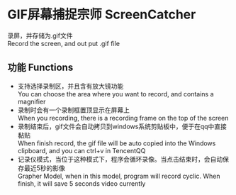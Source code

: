 # GIF屏幕捕捉宗师 ScreenCatcher
录屏，并存储为.gif文件  
Record the screen, and out put .gif file

## 功能 Functions
- 支持选择录制区，并且含有放大镜功能  
You can choose the area where you want to record, and contains a magnifier
- 录制时会有一个录制框置顶显示在屏幕上  
When you recording, there is a recording frame on the top of the screen
- 录制结束后，gif文件会自动拷贝到windows系统剪贴板中，便于在qq中直接黏贴  
When finish record, the gif file will be auto copied into the Windows clipboard, and you can ctrl+v in TencentQQ
- 记录仪模式，当位于这种模式下，程序会循环录像。当点击结束时，会自动保存最近5秒的影像  
Grapher Model, when in this model, program will record cyclic. When finish, it will save 5 seconds video currently

